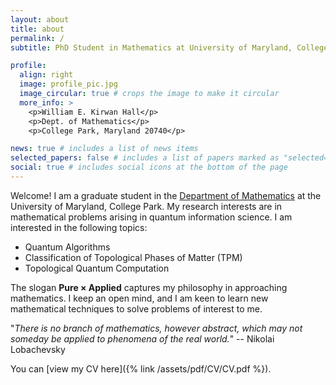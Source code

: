 ```yaml
---
layout: about
title: about
permalink: /
subtitle: PhD Student in Mathematics at University of Maryland, College Park. 

profile:
  align: right
  image: profile_pic.jpg
  image_circular: true # crops the image to make it circular
  more_info: >
    <p>William E. Kirwan Hall</p>
    <p>Dept. of Mathematics</p>
    <p>College Park, Maryland 20740</p>

news: true # includes a list of news items
selected_papers: false # includes a list of papers marked as "selected={true}"
social: true # includes social icons at the bottom of the page
---
```


Welcome! I am a graduate student in the [Department of Mathematics](https://www-math.umd.edu/people/graduate-students.html) at the University of Maryland, College Park.  My research interests are in mathematical problems arising in quantum information science. I am interested in the following topics:

* Quantum Algorithms
* Classification of Topological Phases of Matter (TPM)
* Topological Quantum Computation

The slogan **Pure × Applied** captures my philosophy in approaching mathematics. I keep an open mind, and I am keen to learn new mathematical techniques to solve problems of interest to me.

  "*There is no branch of mathematics, however abstract, which may not someday be applied to phenomena of the real world.*" -- Nikolai Lobachevsky
  
  You can [view my CV here]({% link /assets/pdf/CV/CV.pdf %}).